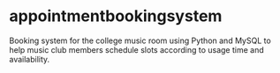 # appointmentbookingsystem
Booking system for the college music room using Python and MySQL to help music club  members schedule slots according to usage time and availability.
